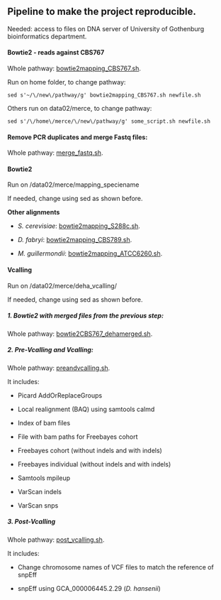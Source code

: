 ## Pipeline to make the project reproducible.

Needed: access to files on DNA server of University of Gothenburg bioinformatics department.

#### Bowtie2 - reads against CBS767

Whole pathway: [bowtie2mapping_CBS767.sh](https://github.com/The-Bioinformatics-Group/Debaryomyces_hansenii/blob/master/Project_pipeline/bowtie2mapping_CBS767.sh).

Run on home folder, to change pathway:

```sed s'~/\/new\/pathway/g' bowtie2mapping_CBS767.sh newfile.sh```

Others run on data02/merce, to change pathway:

```sed s'/\/home\/merce/\/new\/pathway/g' some_script.sh newfile.sh```

#### Remove PCR duplicates and merge Fastq files:

Whole pathway: [merge_fastq.sh](https://github.com/The-Bioinformatics-Group/Debaryomyces_hansenii/blob/master/Project_pipeline/merge_fastq.sh).

#### Bowtie2

Run on /data02/merce/mapping_speciename

If needed, change using sed as shown before.

**Other alignments**

- *S. cerevisiae*: [bowtie2mapping_S288c.sh](https://github.com/The-Bioinformatics-Group/Debaryomyces_hansenii/blob/master/Project_pipeline/bowtie2mapping_S288c.sh).

- *D. fabryi*: [bowtie2mapping_CBS789.sh](https://github.com/The-Bioinformatics-Group/Debaryomyces_hansenii/blob/master/Project_pipeline/bowtie2mapping_CBS789.sh).

- *M. guillermondii*: [bowtie2mapping_ATCC6260.sh](https://github.com/The-Bioinformatics-Group/Debaryomyces_hansenii/blob/master/Project_pipeline/bowtie2mapping_ATCC6260.sh).

#### Vcalling

Run on /data02/merce/deha_vcalling/

If needed, change using sed as shown before.

##### 1. Bowtie2 with merged files from the previous step:

Whole pathway: [bowtie2CBS767_dehamerged.sh](https://github.com/The-Bioinformatics-Group/Debaryomyces_hansenii/blob/master/Project_pipeline/bowtie2CBS767_dehamerged.sh).

##### 2. Pre-Vcalling and Vcalling:

Whole pathway: [preandvcalling.sh](https://github.com/The-Bioinformatics-Group/Debaryomyces_hansenii/blob/master/Project_pipeline/preandvcalling.sh).

It includes: 

- Picard AddOrReplaceGroups

- Local realignment (BAQ) using samtools calmd

- Index of bam files

- File with bam paths for Freebayes cohort

- Freebayes cohort (without indels and with indels)

- Freebayes individual (without indels and with indels)

- Samtools mpileup

- VarScan indels

- VarScan snps

##### 3. Post-Vcalling

Whole pathway: [post_vcalling.sh](https://github.com/The-Bioinformatics-Group/Debaryomyces_hansenii/blob/master/Project_pipeline/post_vcalling.sh).

It includes:

- Change chromosome names of VCF files to match the reference of snpEff

- snpEff using GCA_000006445.2.29 (*D. hansenii*)


